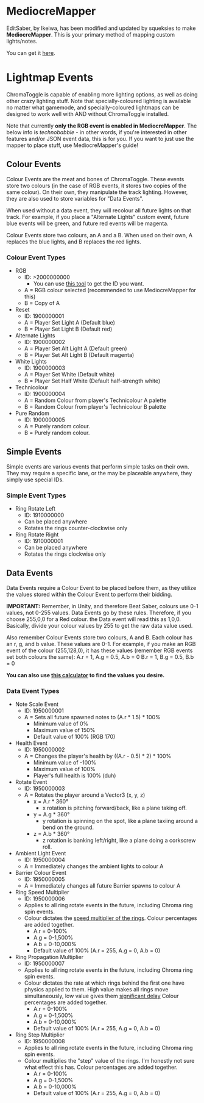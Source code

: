 # MediocreMapper

EditSaber, by Ikeiwa, has been modified and updated by squeksies to make **MediocreMapper**.  This is your primary method of mapping custom lights/notes.

You can get it [here](https://github.com/squeaksies/MediocreMapper).

# Lightmap Events

ChromaToggle is capable of enabling more lighting options, as well as doing other crazy lighting stuff.
Note that specially-coloured lighting is available no matter what gamemode, and specially-coloured lightmaps can be designed to work well with AND without ChromaToggle installed.

Note that currently **only the RGB event is enabled in MediocreMapper**.  The below info is *technobabble* - in other words, if you're interested in other features and/or JSON event data, this is for you.  If you want to just use the mapper to place stuff, use MediocreMapper's guide!

## Colour Events
Colour Events are the meat and bones of ChromaToggle.  These events store two colours (in the case of RGB events, it stores two copies of the same colour).  On their own, they manipulate the track lighting.  However, they are also used to store variables for "Data Events".

When used without a data event, they will recolour all future lights on that track.  For example, if you place a "Alternate Lights" custom event, future blue events will be green, and future red events will be magenta.

Colour Events store two colours, an A and a B.
When used on their own, A replaces the blue lights, and B replaces the red lights.

### Colour Event Types
* RGB
  * ID: >2000000000
    * You can use [this tool](https://cdn.discordapp.com/attachments/500829371549089793/500851384069914664/ChromaToggleRGBFinder.exe) to get the ID you want.
  * A = RGB colour selected (recommended to use MediocreMapper for this)
  * B = Copy of A
* Reset
  * ID: 1900000001
  * A = Player Set Light A (Default blue)
  * B = Player Set Light B (Default red)
* Alternate Lights
  * ID: 1900000002
  * A = Player Set Alt Light A (Default green)
  * B = Player Set Alt Light B (Default magenta)
* White Lights
  * ID: 1900000003
  * A = Player Set White (Default white)
  * B = Player Set Half White (Default half-strength white)
* Technicolour
  * ID: 1900000004
  * A = Random Colour from player's Technicolour A palette
  * B = Random Colour from player's Technicolour B palette
* Pure Random
  * ID: 1900000005
  * A = Purely random colour.
  * B = Purely random colour.
  
## Simple Events
Simple events are various events that perform simple tasks on their own.  They may require a specific lane, or the may be placeable anywhere, they simply use special IDs.

### Simple Event Types
* Ring Rotate Left
  * ID: 1910000000
  * Can be placed anywhere
  * Rotates the rings counter-clockwise only
* Ring Rotate Right
  * ID: 1910000001
  * Can be placed anywhere
  * Rotates the rings clockwise only


## Data Events
Data Events require a Colour Event to be placed before them, as they utilize the values stored within the Colour Event to perform their bidding.

**IMPORTANT:** Remember, in Unity, and therefore Beat Saber, colours use 0-1 values, not 0-255 values.  Data Events go by these rules.  Therefore, if you choose 255,0,0 for a Red colour. the Data event will read this as 1,0,0.  Basically, divide your colour values by 255 to get the raw data value used.

Also remember Colour Events store two colours, A and B.  Each colour has an r, g, and b value.  These values are 0-1.
For example, if you make an RGB event of the colour (255,128,0), it has these values (remember RGB events set both colours the same):
A.r = 1, A.g = 0.5, A.b = 0
B.r = 1, B.g = 0.5, B.b = 0

**You can also use [this calculator](https://www.desmos.com/calculator/hdwggxd9qg) to find the values you desire.**

### Data Event Types
* Note Scale Event
  * ID: 1950000001
  * A = Sets all future spawned notes to (A.r * 1.5) * 100%
    * Minimum value of 0%
    * Maximum value of 150%
    * Default value of 100% (RGB 170)
* Health Event
  * ID: 1950000002
  * A = Changes the player's health by ((A.r - 0.5) * 2) * 100%
    * Minimum value of -100%
    * Maximum value of 100%
    * Player's full health is 100% (duh)
* Rotate Event
  * ID: 1950000003
  * A = Rotates the player around a Vector3 (x, y, z)
    * x = A.r * 360°
      * x rotation is pitching forward/back, like a plane taking off.
    * y = A.g * 360°
      * y rotation is spinning on the spot, like a plane taxiing around a bend on the ground.
    * z = A.b * 360°
      * z rotation is banking left/right, like a plane doing a corkscrew roll.
* Ambient Light Event
  * ID: 1950000004
  * A = Immediately changes the ambient lights to colour A
* Barrier Colour Event
  * ID: 1950000005
  * A = Immediately changes all future Barrier spawns to colour A
* Ring Speed Multiplier
  * ID: 1950000006
  * Applies to all ring rotate events in the future, including Chroma ring spin events.
  * Colour dictates the [speed multiplier of the rings](https://streamable.com/fxlse).  Colour percentages are added together.
    * A.r = 0-100%
    * A.g = 0-1,500%
    * A.b = 0-10,000%
    * Default value of 100% (A.r = 255, A.g = 0, A.b = 0)
* Ring Propagation Multiplier
  * ID: 1950000007
  * Applies to all ring rotate events in the future, including Chroma ring spin events.
  * Colour dictates the rate at which rings behind the first one have physics applied to them.  High value makes all rings move simultaneously, low value gives them [significant delay](https://streamable.com/vsdr9)  Colour percentages are added together.
    * A.r = 0-100%
    * A.g = 0-1,500%
    * A.b = 0-10,000%
    * Default value of 100% (A.r = 255, A.g = 0, A.b = 0)
* Ring Step Multiplier
  * ID: 1950000008
  * Applies to all ring rotate events in the future, including Chroma ring spin events.
  * Colour multiplies the "step" value of the rings.  I'm honestly not sure what effect this has.  Colour percentages are added together.
    * A.r = 0-100%
    * A.g = 0-1,500%
    * A.b = 0-10,000%
    * Default value of 100% (A.r = 255, A.g = 0, A.b = 0)
